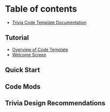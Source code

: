 # Table of contents

* [Trivia Code Template Documentation](README.md)

## Tutorial

* [Overview of Code Template](tutorial/overview-of-code-template.md)
* [Welcome Screen](tutorial/welcome-screen.md)

## Quick Start

## Code Mods

## Trivia Design Recommendations

